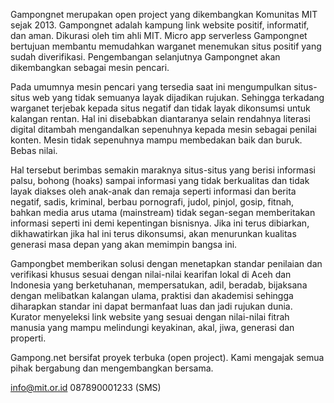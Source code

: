 Gampongnet merupakan open project yang dikembangkan Komunitas MIT sejak 2013. Gampongnet adalah kampung link website positif, informatif, dan aman. Dikurasi oleh tim ahli MIT. Micro app serverless Gampongnet bertujuan membantu memudahkan warganet menemukan situs positif yang sudah diverifikasi. Pengembangan selanjutnya Gampongnet akan dikembangkan sebagai mesin pencari. 

Pada umumnya mesin pencari yang tersedia saat ini mengumpulkan situs-situs web yang tidak semuanya layak dijadikan rujukan. Sehingga terkadang warganet terjebak kepada situs negatif dan tidak layak dikonsumsi untuk kalangan rentan. Hal ini disebabkan diantaranya selain rendahnya literasi digital ditambah mengandalkan sepenuhnya kepada mesin sebagai penilai konten. Mesin tidak sepenuhnya mampu membedakan baik dan buruk. Bebas nilai. 

Hal tersebut berimbas semakin maraknya situs-situs yang berisi informasi palsu, bohong (hoaks) sampai informasi yang tidak berkualitas dan tidak layak diakses oleh anak-anak dan remaja seperti informasi dan berita negatif, sadis, kriminal, berbau pornografi, judol, pinjol, gosip, fitnah, bahkan media arus utama (mainstream) tidak segan-segan memberitakan informasi seperti ini demi kepentingan bisnisnya. Jika ini terus dibiarkan, dikhawatirkan jika hal ini terus dikonsumsi, akan menurunkan kualitas generasi masa depan yang akan memimpin bangsa ini. 

Gampongbet memberikan solusi dengan menetapkan standar penilaian dan verifikasi khusus sesuai dengan nilai-nilai kearifan lokal di Aceh dan Indonesia yang berketuhanan, mempersatukan, adil, beradab, bijaksana dengan melibatkan kalangan ulama, praktisi dan akademisi sehingga diharapkan standar ini dapat bermanfaat luas dan jadi rujukan dunia. Kurator menyeleksi link website yang sesuai dengan nilai-nilai fitrah manusia yang mampu melindungi keyakinan, akal, jiwa, generasi dan properti.

Gampong.net bersifat proyek terbuka (open project). Kami mengajak semua pihak bergabung dan mengembangkan bersama.

info@mit.or.id
087890001233 (SMS)
